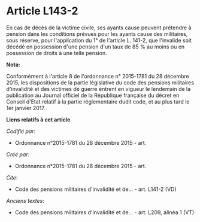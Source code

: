 # Article L143-2

En cas de décès de la victime civile, ses ayants cause peuvent prétendre à pension dans les conditions prévues pour les
ayants cause des militaires, sous réserve, pour l'application du 1° de l'article L. 141-2, que l'invalide soit décédé en
possession d'une pension d'un taux de 85 % au moins ou en possession de droits à une telle pension.

**Nota:**

Conformément à l'article 8 de l'ordonnance n° 2015-1781 du 28 décembre 2015, les dispositions de la partie législative du
code des pensions militaires d'invalidité et des victimes de guerre entrent en vigueur le lendemain de la publication au
Journal officiel de la République française du décret en Conseil d'Etat relatif à la partie réglementaire dudit code, et au
plus tard le 1er janvier 2017.

**Liens relatifs à cet article**

_Codifié par_:

  - Ordonnance n°2015-1781 du 28 décembre 2015 - art.

_Créé par_:

  - Ordonnance n°2015-1781 du 28 décembre 2015 - art.

_Cite_:

  - Code des pensions militaires d'invalidité et de... - art. L141-2 (VD)

_Anciens textes_:

  - Code des pensions militaires d'invalidité et de... - art. L209, alinéa 1 (VT)

